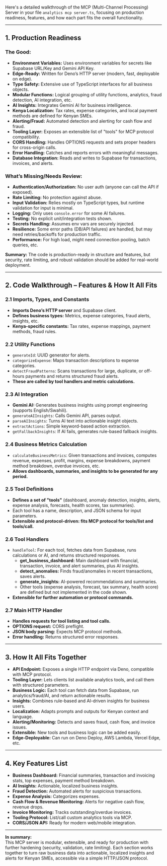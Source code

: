 Here's a detailed walkthrough of the MCP (Multi-Channel Processing) Server in your file `analytics mcp server.ts`, focusing on production readiness, features, and how each part fits the overall functionality.

---

## 1. Production Readiness

### The Good:
- **Environment Variables:** Uses environment variables for secrets like Supabase URL/Key and Gemini API Key.
- **Edge-Ready:** Written for Deno’s HTTP server (modern, fast, deployable on edge).
- **Type Safety:** Extensive use of TypeScript interfaces for all business objects.
- **Modular Functions:** Logical grouping of utility functions, analytics, fraud detection, AI integration, etc.
- **AI Insights:** Integrates Gemini AI for business intelligence.
- **Kenya Localization:** Tax rates, expense categories, and local payment methods are defined for Kenyan SMEs.
- **Alerting/Fraud:** Automated detection and alerting for cash flow and fraud.
- **Tooling Layer:** Exposes an extensible list of "tools" for MCP protocol compatibility.
- **CORS Handling:** Handles OPTIONS requests and sets proper headers for cross-origin calls.
- **Error Handling:** Catches and reports errors with meaningful messages.
- **Database Integration:** Reads and writes to Supabase for transactions, invoices, and alerts.

### What’s Missing/Needs Review:
- **Authentication/Authorization:** No user auth (anyone can call the API if exposed).
- **Rate Limiting:** No protection against abuse.
- **Input Validation:** Relies mostly on TypeScript types, but runtime validation for input is minimal.
- **Logging:** Only uses `console.error` for some AI failures.
- **Testing:** No explicit unit/integration tests shown.
- **Secrets Handling:** Assumes env vars are securely injected.
- **Resilience:** Some error paths (DB/API failures) are handled, but may need retries/backoffs for production traffic.
- **Performance:** For high load, might need connection pooling, batch queries, etc.

**Summary:** The code is production-ready in structure and features, but security, rate limiting, and robust validation should be added for real-world deployment.

---

## 2. Code Walkthrough – Features & How It All Fits

### 2.1 Imports, Types, and Constants
- **Imports Deno’s HTTP server** and Supabase client.
- **Defines business types:** Metrics, expense categories, fraud alerts, insights, etc.
- **Kenya-specific constants:** Tax rates, expense mappings, payment methods, fraud rules.

### 2.2 Utility Functions
- `generateId`: UUID generator for alerts.
- `categorizeExpense`: Maps transaction descriptions to expense categories.
- `detectFraudPatterns`: Scans transactions for large, duplicate, or off-hours payments and returns structured fraud alerts.
- **These are called by tool handlers and metric calculations.**

### 2.3 AI Integration
- **Gemini AI:** Generates business insights using prompt engineering (supports English/Swahili).
- `generateAIInsights`: Calls Gemini API, parses output.
- `parseAIInsights`: Turns AI text into actionable insight objects.
- `extractActions`: Simple keyword-based action extraction.
- `getFallbackInsights`: If AI fails, generates rule-based fallback insights.

### 2.4 Business Metrics Calculation
- `calculateBusinessMetrics`: Given transactions and invoices, computes revenue, expenses, profit, margins, expense breakdowns, payment method breakdown, overdue invoices, etc.
- **Allows dashboards, summaries, and insights to be generated for any period.**

### 2.5 Tool Definitions
- **Defines a set of "tools"** (dashboard, anomaly detection, insights, alerts, expense analysis, forecasts, health scores, tax summaries).
- Each tool has a name, description, and JSON schema for input parameters.
- **Extensible and protocol-driven: fits MCP protocol for tools/list and tools/call.**

### 2.6 Tool Handlers
- `handleTool`: For each tool, fetches data from Supabase, runs calculations or AI, and returns structured responses.
  - **get_business_dashboard:** Main dashboard with financial, transaction, invoice, and alert summaries, plus AI insights.
  - **detect_anomalies:** Finds fraud/anomalies in recent transactions, saves alerts.
  - **generate_insights:** AI-powered recommendations and summaries.
  - Other tools (expense analysis, forecast, tax summary, health score) are defined but not implemented in the code shown.
- **Extensible for further automation or protocol commands.**

### 2.7 Main HTTP Handler
- **Handles requests for tool listing and tool calls.**
- **OPTIONS request:** CORS preflight.
- **JSON body parsing:** Expects MCP protocol methods.
- **Error handling:** Returns structured error responses.

---

## 3. How It All Fits Together

- **API Endpoint:** Exposes a single HTTP endpoint via Deno, compatible with MCP protocol.
- **Tooling Layer:** Lets clients list available analytics tools, and call them with structured parameters.
- **Business Logic:** Each tool can fetch data from Supabase, run analytics/fraud/AI, and return actionable results.
- **Insights:** Combines rule-based and AI-driven insights for business users.
- **Localization:** Adapts prompts and outputs for Kenyan context and language.
- **Alerting/Monitoring:** Detects and saves fraud, cash flow, and invoice issues.
- **Extensible:** New tools and business logic can be added easily.
- **Edge-Deployable:** Can run on Deno Deploy, AWS Lambda, Vercel Edge, etc.

---

## 4. Key Features List

- **Business Dashboard:** Financial summaries, transaction and invoicing stats, top expenses, payment method breakdown.
- **AI Insights:** Actionable, localized business insights.
- **Fraud Detection:** Automated alerts for suspicious transactions.
- **Expense Analysis:** Categorizes expenses.
- **Cash Flow & Revenue Monitoring:** Alerts for negative cash flow, revenue drops.
- **Invoice Monitoring:** Tracks outstanding/overdue invoices.
- **Tooling Protocol:** List/call custom analytics tools via MCP.
- **CORS/JSON API:** Ready for modern web/mobile integration.

---

**In summary:**  
This MCP server is modular, extensible, and ready for production with further hardening (security, validation, rate limiting). Each section works together to turn raw business data into actionable, localized insights and alerts for Kenyan SMEs, accessible via a simple HTTP/JSON protocol.

